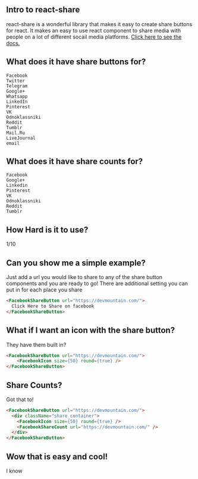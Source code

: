 ## Intro to react-share

react-share is a wonderful library that makes it easy to create share buttons for react. It makes an easy to use react component to share media with people on a lot of different socail media platforms. <a href='https://github.com/nygardk/react-share' >Click here to see the docs.</a>

## What does it have share buttons for?

    Facebook
    Twitter
    Telegram
    Google+
    Whatsapp
    LinkedIn
    Pinterest
    VK
    Odnoklassniki
    Reddit
    Tumblr
    Mail.Ru
    LiveJournal
    email

## What does it have share counts for?

    Facebook
    Google+
    Linkedin
    Pinterest
    VK
    Odnoklassniki
    Reddit
    Tumblr

## How Hard is it to use?
1/10

## Can you show me a simple example?
Just add a url you would like to share to any of the share button components and you are ready to go! There are additional setting you can put in for each place you share

```html
<FacebookShareButton url="https://devmountain.com/">
  Click Here to Share on facebook
</FacebookShareButton>
```

## What if I want an icon with the share button?
They have them built in?
```html
<FacebookShareButton url="https://devmountain.com/">
    <FacebookIcon size={50} round={true} />
</FacebookShareButton>
```

## Share Counts? 
Got that to!

```html
<FacebookShareButton url="https://devmountain.com/">
  <div className="share_container">
    <FacebookIcon size={50} round={true} />
    <FacebookShareCount url="https://devmountain.com/" />
  </div>
</FacebookShareButton>
```

## Wow that is easy and cool!
I know